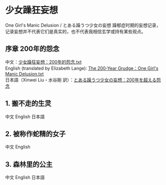 # 少女躁狂妄想 
One Girl's Manic Delusion / とある躁うつ少女の妄想
躁郁症时期的妄想记录，记录妄想并不代表它们是真实的，也不代表我相信玄学或持有某些观点。
## 序章 200年的怨念
中文：[少女躁狂妄想：200年的怨念.txt](https://github.com/SnowyYANG/TongLingHime/blob/master/%E5%B0%91%E5%A5%B3%E8%BA%81%E7%8B%82%E5%A6%84%E6%83%B3%EF%BC%9A200%E5%B9%B4%E7%9A%84%E6%80%A8%E5%BF%B5.txt)  
English (translated by Elizabeth Lange): [The 200-Year Grudge：One Girl's Manic Delusion.txt](https://github.com/SnowyYANG/TongLingHime/blob/master/The%20200-Year%20Grudge%EF%BC%9AOne%20Girl's%20Manic%20Delusion.txt)  
日本語（Xinwei Liu・水谷剛 訳）：[とある躁うつ少女の妄想：200年を超える怨念](https://github.com/SnowyYANG/TongLingHime/blob/master/%E3%81%A8%E3%81%82%E3%82%8B%E8%BA%81%E3%81%86%E3%81%A4%E5%B0%91%E5%A5%B3%E3%81%AE%E5%A6%84%E6%83%B3%EF%BC%9A200%E5%B9%B4%E3%82%92%E8%B6%85%E3%81%88%E3%82%8B%E6%80%A8%E5%BF%B5.txt)
## 1. 搬不走的生灵
中文 English 日本語
## 2. 被称作蛇精的女子
中文 English
## 3. 森林里的公主
中文 English 日本語
